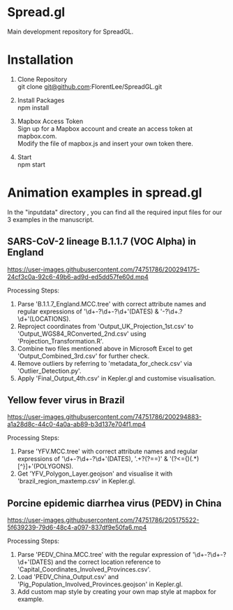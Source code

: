 # Spread.gl
Main development repository for SpreadGL.


# Installation
1. Clone Repository\
			git clone git@github.com:FlorentLee/SpreadGL.git

2. Install Packages\
			npm install

3. Mapbox Access Token\
Sign up for a Mapbox account and create an access token at mapbox.com.\
Modify the file of mapbox.js and insert your own token there.

4. Start\
			npm start


# Animation examples in spread.gl

In the "inputdata" directory , you can find all the required input files for our 3 examples in the manuscript.

## SARS-CoV-2 lineage B.1.1.7 (VOC Alpha) in England

https://user-images.githubusercontent.com/74751786/200294175-24cf3c0a-92c6-49b6-ad9d-ed5dd57fe60d.mp4


Processing Steps:
1. Parse 'B.1.1.7_England.MCC.tree' with correct attribute names and regular expressions of '\d+-?\d+-?\d+'(DATES) & '-?\d+\.?\d+'(LOCATIONS).
2. Reproject coordinates from 'Output_UK_Projection_1st.csv' to 'Output_WGS84_RConverted_2nd.csv' using 'Projection_Transformation.R'.
3. Combine two files mentioned above in Microsoft Excel to get 'Output_Combined_3rd.csv' for further check.
4. Remove outliers by referring to 'metadata_for_check.csv' via 'Outlier_Detection.py'.
5. Apply 'Final_Output_4th.csv' in Kepler.gl and customise visualisation.

## Yellow fever virus in Brazil

https://user-images.githubusercontent.com/74751786/200294883-a1a28d8c-44c0-4a0a-ab89-b3d137e704f1.mp4


Processing Steps:
1. Parse 'YFV.MCC.tree' with correct attribute names and regular expressions of '\d+-?\d+-?\d+'(DATES), '.+?(?=\=)' & '(?<=\{)(.*)[^\}]+'(POLYGONS).
2. Get 'YFV_Polygon_Layer.geojson' and visualise it with 'brazil_region_maxtemp.csv' in Kepler.gl.

## Porcine epidemic diarrhea virus (PEDV) in China

https://user-images.githubusercontent.com/74751786/205175522-5f639239-79d6-48c4-a097-837df9e50fa6.mp4


Processing Steps:
1. Parse 'PEDV_China.MCC.tree' with the regular expression of '\d+-?\d+-?\d+'(DATES) and the correct location reference to 'Capital_Coordinates_Involved_Provinces.csv'.
2. Load 'PEDV_China_Output.csv' and 'Pig_Population_Involved_Provinces.geojson' in Kepler.gl.
3. Add custom map style by creating your own map style at mapbox for example.
